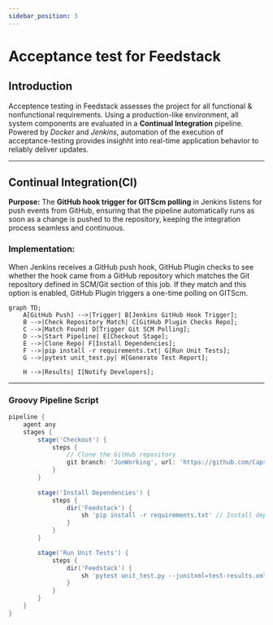 ```yaml
---
sidebar_position: 3
---
```

# Acceptance test for Feedstack

## Introduction
Acceptence testing in Feedstack assesses the project for all functional & nonfunctional requirements. Using a production-like environment, all system components are evaluated in a **Continual Integration** pipeline. Powered by *Docker* and *Jenkins*, automation of the execution of acceptance-testing provides insighht into real-time application behavior to reliably deliver updates.

---

## **Continual Integration(CI)**
**Purpose:** 
The **GitHub hook trigger for GITScm polling** in Jenkins listens for push events from GitHub, ensuring that the pipeline automatically runs as soon as a change is pushed to the repository, keeping the integration process seamless and continuous.

### Implementation:
When Jenkins receives a GitHub push hook, GitHub Plugin checks to see whether the hook came from a GitHub repository which matches the Git repository defined in SCM/Git section of this job. If they match and this option is enabled, GitHub Plugin triggers a one-time polling on GITScm.

```mermaid
graph TD;
    A[GitHub Push] -->|Trigger| B[Jenkins GitHub Hook Trigger];
    B -->|Check Repository Match| C[GitHub Plugin Checks Repo];
    C -->|Match Found| D[Trigger Git SCM Polling];
    D -->|Start Pipeline| E[Checkout Stage];
    E -->|Clone Repo| F[Install Dependencies];
    F -->|pip install -r requirements.txt| G[Run Unit Tests];
    G -->|pytest unit_test.py| H[Generate Test Report];

    H -->|Results| I[Notify Developers];
```

---

### Groovy Pipeline Script 

```groovy
pipeline {
    agent any
    stages {
        stage('Checkout') {
            steps {
                // Clone the GitHub repository
                git branch: 'JonWorking', url: 'https://github.com/Capstone-Projects-2025-Spring/project-feedstack.git'
            }
        }
        
        stage('Install Dependencies') {
            steps {
                dir('Feedstack') {
                    sh 'pip install -r requirements.txt' // Install dependencies
                }
            }
        }

        stage('Run Unit Tests') {
            steps {
                dir('Feedstack') {
                    sh 'pytest unit_test.py --junitxml=test-results.xml' //python testing
                }
            }
        }
    }
}
```
